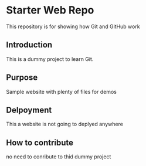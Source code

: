 # Starter Web Repo

This repository is for showing how Git and GitHub work

## Introduction

This is a dummy project to learn Git. 

## Purpose

Sample website with plenty of files for demos

## Delpoyment

This a website is not going to deplyed anywhere

## How to contribute
no need to conribute to thid dummy project